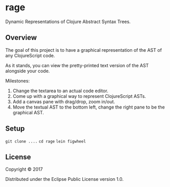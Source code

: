 # rage

Dynamic Representations of Clojure Abstract Syntax Trees.

## Overview

The goal of this project is to have a graphical representation of the AST of any ClojureScript code.

As it stands, you can view the pretty-printed text version of the AST alongside your code.

Milestones:
1. Change the textarea to an actual code editor.
2. Come up with a graphical way to represent ClojureScript ASTs.
3. Add a canvas pane with drag/drop, zoom in/out.
4. Move the textual AST to the bottom left, change the right pane to be the graphical AST.

## Setup

`git clone ....`
`cd rage`
`lein figwheel`

## License

Copyright © 2017

Distributed under the Eclipse Public License version 1.0.
